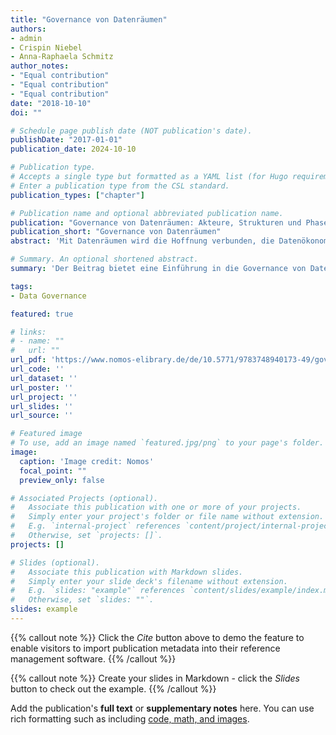 ```yaml
---
title: "Governance von Datenräumen"
authors:
- admin
- Crispin Niebel
- Anna-Raphaela Schmitz
author_notes:
- "Equal contribution"
- "Equal contribution"
- "Equal contribution"
date: "2018-10-10"
doi: ""

# Schedule page publish date (NOT publication's date).
publishDate: "2017-01-01"
publication_date: 2024-10-10

# Publication type.
# Accepts a single type but formatted as a YAML list (for Hugo requirements).
# Enter a publication type from the CSL standard.
publication_types: ["chapter"]

# Publication name and optional abbreviated publication name.
publication: "Governance von Datenräumen: Akteure, Strukturen und Phasen der Datenraum-Governance"
publication_short: "Governance von Datenräumen"
abstract: 'Mit Datenräumen wird die Hoffnung verbunden, die Datenökonomie zu stärken und dabei die Rechte auf Privatheit, Transparenz und Selbstbestimmung zu verbessern. Datenräume sind föderiert aufgebaut und bieten daher einer Vielzahl von Akteuren die Möglichkeit, als Teilnehmende und Betreiber mitzuwirken. Dies ist jedoch Chance und Herausforderung zugleich: Einerseits lassen sich Datensouveränität, Wettbewerb und Innovation in offenen Datenräumen potenziell leichter realisieren als in zentralisierten Infrastrukturen. Andererseits gilt es dafür ein effizientes, effektives und faires Zusammenwirken der Akteure durch entsprechende Governance-Arrangements zu gewährleisten. Zweck dieses Beitrags ist es, eine Einführung in Themen der Datentraum-Governance zu bieten und so die theoretische Auseinandersetzung mit Lösungen sowie die praktische Umsetzung dieser zu fördern. Dazu wird jeweils kurz auf grundlegende Themen, darunter Akteure, Strukturen und Phasen der Datenraum-Governance, eingegangen.'

# Summary. An optional shortened abstract.
summary: 'Der Beitrag bietet eine Einführung in die Governance von Datenräumen, die als föderierte Infrastrukturen Chancen für Datensouveränität, Wettbewerb und Innovation bieten.'

tags:
- Data Governance

featured: true

# links:
# - name: ""
#   url: ""
url_pdf: 'https://www.nomos-elibrary.de/de/10.5771/9783748940173-49/governance-von-datenraeumen-akteure-strukturen-und-phasen-der-datenraum-governance?page=3'
url_code: ''
url_dataset: ''
url_poster: ''
url_project: ''
url_slides: ''
url_source: ''

# Featured image
# To use, add an image named `featured.jpg/png` to your page's folder. 
image:
  caption: 'Image credit: Nomos'
  focal_point: ""
  preview_only: false

# Associated Projects (optional).
#   Associate this publication with one or more of your projects.
#   Simply enter your project's folder or file name without extension.
#   E.g. `internal-project` references `content/project/internal-project/index.md`.
#   Otherwise, set `projects: []`.
projects: []

# Slides (optional).
#   Associate this publication with Markdown slides.
#   Simply enter your slide deck's filename without extension.
#   E.g. `slides: "example"` references `content/slides/example/index.md`.
#   Otherwise, set `slides: ""`.
slides: example
---
```


{{% callout note %}}
Click the *Cite* button above to demo the feature to enable visitors to import publication metadata into their reference management software.
{{% /callout %}}

{{% callout note %}}
Create your slides in Markdown - click the *Slides* button to check out the example.
{{% /callout %}}

Add the publication's **full text** or **supplementary notes** here. You can use rich formatting such as including [code, math, and images](https://docs.hugoblox.com/content/writing-markdown-latex/).
